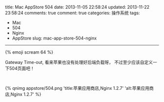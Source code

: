 title: Mac AppStore 504
date: 2013-11-05 22:58:24
updated: 2013-11-22 23:58:24
comments: true
comment: true
categories: 操作系统
tags: 
  - Mac
  - 504
  - Nginx
  - AppStore
slug: mac-app-store-504-nginx

---

{% emoji scream 64 %}

Gateway Time-out, 看来苹果也没有处理好后端负载呀，
不过至少应该自定义一下504页面吧！

<br/>

{% qnimg appstore/504.png 'title:苹果应用商店,Nginx 1.2.7' 'alt:苹果应用商店,Nginx 1.2.7' %}
